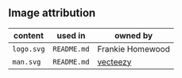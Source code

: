 ## Image attribution
| content | used in | owned by |
| - | - | - |
| `logo.svg` | `README.md` | Frankie Homewood |
| `man.svg` | `README.md` | [vecteezy](https://www.vecteezy.com/vector-art/2732642-avatar-man-with-beard-glasses-and-laptop-vector-design) |